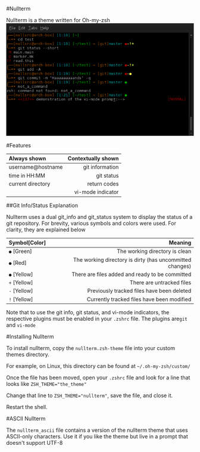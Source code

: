 #Nullterm


Nullterm is a theme written for Oh-my-zsh
![Nullterm](/screenshots/nullterm.png?raw=true)


#Features


| Always shown | Contextually shown |
|:---------------|-------------------:|
| username@hostname | git information |
| time in HH:MM | git status |
| current directory | return codes |
| 		| vi-mode indicator |


##Git Info/Status Explanation

Nullterm uses a dual git_info and git_status system to display the status of a git repository. For brevity, various symbols and colors were used. For clarity, they are explained below

| Symbol[Color] | Meaning |
|:--------------|--------:|
| `●` [Green] | The working directory is clean |
| `●` [Red] | The working directory is dirty (has uncommitted changes) |
| `●` [Yellow] | There are files added and ready to be committed |
| `+` [Yellow] | There are untracked files |
| `-` [Yellow] | Previously tracked files have been deleted |
| `!` [Yellow] | Currently tracked files have been modified |

Note that to use the git info, git status, and vi-mode indicators, the respective plugins must be enabled in your `.zshrc` file. The plugins are`git` and `vi-mode`


#Installing Nullterm


To install nullterm, copy the `nullterm.zsh-theme` file into your custom themes directory.

For example, on Linux, this directory can be found at `~/.oh-my-zsh/custom/`

Once the file has been moved, open your `.zshrc` file and look for a line that looks like `ZSH_THEME="the_theme"`

Change that line to `ZSH_THEME="nullterm"`, save the file, and close it.

Restart the shell.


#ASCII Nullterm

The `nullterm_ascii` file contains a version of the nullterm theme that uses ASCII-only characters. Use it if you like the theme  but live in a prompt that doesn't support UTF-8

